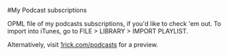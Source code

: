 #My Podcast subscriptions

OPML file of my podcasts subscriptions, if you'd like to check 'em out. To import into iTunes, go to FILE > LIBRARY > IMPORT PLAYLIST.

Alternatively, visit [1rick.com/podcasts](http://1rick.com/podcasts) for a preview.
